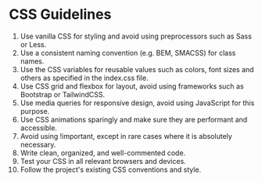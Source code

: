 # CSS Guidelines

1. Use vanilla CSS for styling and avoid using preprocessors such as Sass or Less.
2. Use a consistent naming convention (e.g. BEM, SMACSS) for class names.
3. Use the CSS variables for reusable values such as colors, font sizes and others as specified in the index.css file.
4. Use CSS grid and flexbox for layout, avoid using frameworks such as Bootstrap or TailwindCSS.
5. Use media queries for responsive design, avoid using JavaScript for this purpose.
6. Use CSS animations sparingly and make sure they are performant and accessible.
7. Avoid using !important, except in rare cases where it is absolutely necessary.
8. Write clean, organized, and well-commented code.
9. Test your CSS in all relevant browsers and devices.
10. Follow the project's existing CSS conventions and style.
